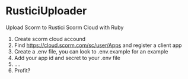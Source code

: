 # RusticiUploader
Upload Scorm to Rustici Scorm Cloud with Ruby 

1) Create scorm cloud accound 
2) Find https://cloud.scorm.com/sc/user/Apps and register a client app 
3) Create a .env file, you can look to .env.example for an example
4) Add your app id and secret to your .env file
5) .... 
6) Profit? 
